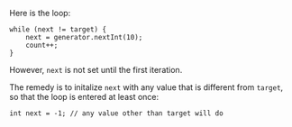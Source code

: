 Here is the loop:

	while (next != target) {
    	next = generator.nextInt(10);
		count++;
    }

However, `next` is not set until the first iteration. 

The remedy is to initalize `next` with any value that is different from `target`, so that the loop is entered at least once:

    int next = -1; // any value other than target will do